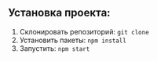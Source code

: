 ## Установка проекта:

1. Склонировать репозиторий: `git clone`
2. Установить пакеты: `npm install`
3. Запустить: `npm start`
